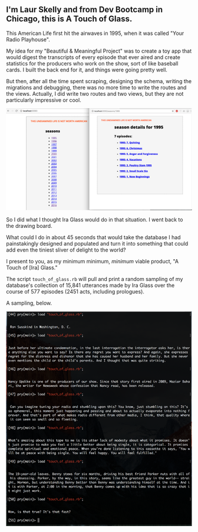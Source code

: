 ## I'm Laur Skelly and from Dev Bootcamp in Chicago, this is A Touch of Glass. 

This American Life first hit the airwaves in 1995, when it was called "Your Radio Playhouse". 

My idea for my "Beautiful & Meaningful Project" was to create a toy app that would digest the transcripts of every episode that ever aired and create statistics for the producers who work on the show, sort of like baseball cards. I built the back end for it, and things were going pretty well.  

But then, after all the time spent scraping, designing the schema, writing the migrations and debugging, there was no more time to write the routes and the views. Actually, I did write two routes and two views, but they are not particularly impressive or cool. 

![](readme_assets/not_impressive_or_cool.png)

So I did what I thought Ira Glass would do in that situation. I went back to the drawing board. 

What could I do in about 45 seconds that would take the database I had painstakingly designed and populated and turn it into something that could add even the tiniest sliver of delight to the world? 

I present to you, as my minimum minimum, _minimum_ viable product, "A Touch of [Ira] Glass."

The script `touch_of_glass.rb` will pull and print a random sampling of my database's collection of 15,841 utterances made by Ira Glass over the course of 577 episodes (2451 acts, including prologues).

A sampling, below. 

![](readme_assets/mmmvp_sample.png)




